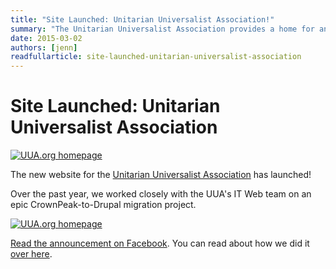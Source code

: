 ```yaml
---
title: "Site Launched: Unitarian Universalist Association!"
summary: "The Unitarian Universalist Association provides a home for anyone with a desire to connect with their personal spiritual path. As of last week, they also have a new website."
date: 2015-03-02
authors: [jenn]
readfullarticle: site-launched-unitarian-universalist-association
---
```


# Site Launched: Unitarian Universalist Association

<a href="//uua.org/"><img src="/assets/img/blog/2015-03-02_1.png" alt="UUA.org homepage" class="center-element border-all"></a>

The new website for the <a href="//uua.org/">Unitarian Universalist Association</a> has launched!

Over the past year, we worked closely with the UUA's IT Web team on an epic CrownPeak-to-Drupal migration project.

<a href="//uua.org/"><img src="/assets/img/blog/2015-03-02_2.png" alt="UUA.org homepage" class="center-element border-all"></a>

<a href="https://www.facebook.com/TheUUA/posts/10153104602873749">Read the announcement on Facebook</a>. You can read about how we did it <a href="/work/unitarian-universalist-association/">over here</a>.